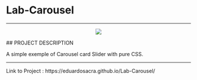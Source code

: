 # Lab-Carousel

<hr>

<p align="center">
   <img src="http://img.shields.io/static/v1?label=STATUS&message=IN%20DEVELOPMENT&color=RED&style=for-the-badge" #vitrinedev/>
</p>
## PROJECT DESCRIPTION
<p align="justify">
 A simple exemple of Carousel card Slider with pure CSS.

</p>

<hr>

<p> Link to Project : <a src="https://eduardosacra.github.io/Lab-Carousel/">https://eduardosacra.github.io/Lab-Carousel/</a></p>